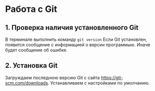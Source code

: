 # Работа с Git 
## 1. Проверка наличия установленного Git
В терминале выполнить команду `git version`
Если Git установлен, появится сообщение с информацией о версии программыю. Иначе будет сообщение об ошибке.
## 2. Установка Git
Загруждаем последнюю версию Git с сайта https://gti-scm.com/downloads.
Устанавливаем с настройками по умолчанию.

